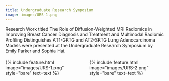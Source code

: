 ```yaml
---
title: Undergraduate Research Symposium
image: images/URS-1.png
---
```


Research Work titled The Role of Diffusion-Weighted MRI Radiomics in Improving Breast Cancer Diagnosis and Treatment and Multimodal Radiomic Profiling Distinguishes AT1-GKTG and AT2-SKTG Lung Adenocarcinoma Models were presented at the Undergraduate Research Symposium by Emily Parker and Sophia Hai.

<div style="display: grid; grid-template-columns: 1fr 1fr; gap: 30px; margin: 20px 0;">
  <div style="max-width: 100%;">
    {% include feature.html image="images/URS-1.png" style="bare" text=text %}
  </div>
  <div style="max-width: 100%;">
    {% include feature.html image="images/URS-2.png" style="bare" text=text %}
  </div>
</div>











